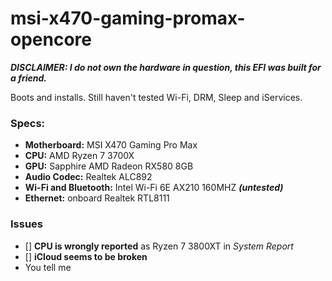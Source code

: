 # msi-x470-gaming-promax-opencore

***DISCLAIMER: I do not own the hardware in question, this EFI was built for a friend.***

Boots and installs. Still haven't tested Wi-Fi, DRM, Sleep and iServices.

### Specs:

- **Motherboard:** MSI X470 Gaming Pro Max
- **CPU:** AMD Ryzen 7 3700X
- **GPU:** Sapphire AMD Radeon RX580 8GB
- **Audio Codec:** Realtek ALC892
- **Wi-Fi and Bluetooth:** Intel Wi-Fi 6E AX210 160MHZ ***(untested)***
- **Ethernet:** onboard Realtek RTL8111

### Issues

- [] **CPU is wrongly reported** as Ryzen 7 3800XT in *System Report*
- [] **iCloud seems to be broken**
- You tell me